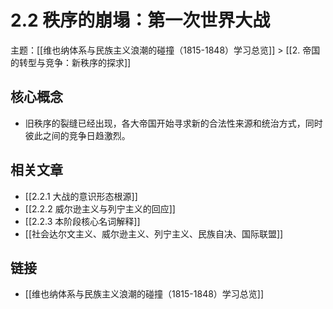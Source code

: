 # 2.2 秩序的崩塌：第一次世界大战

主题：[[维也纳体系与民族主义浪潮的碰撞（1815-1848）学习总览]] > [[2. 帝国的转型与竞争：新秩序的探求]]

## 核心概念

- 旧秩序的裂缝已经出现，各大帝国开始寻求新的合法性来源和统治方式，同时彼此之间的竞争日趋激烈。

## 相关文章

- [[2.2.1 大战的意识形态根源]]
- [[2.2.2 威尔逊主义与列宁主义的回应]]
- [[2.2.3 本阶段核心名词解释]]
- [[社会达尔文主义、威尔逊主义、列宁主义、民族自决、国际联盟]]

## 链接

- [[维也纳体系与民族主义浪潮的碰撞（1815-1848）学习总览]]
